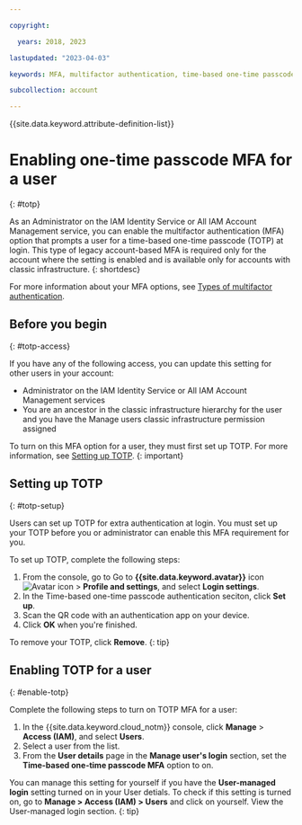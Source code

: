 ```yaml
---

copyright:

  years: 2018, 2023

lastupdated: "2023-04-03"

keywords: MFA, multifactor authentication, time-based one-time passcode, TOTP

subcollection: account

---
```


{{site.data.keyword.attribute-definition-list}}

# Enabling one-time passcode MFA for a user
{: #totp}

As an Administrator on the IAM Identity Service or All IAM Account Management service, you can enable the multifactor authentication (MFA) option that prompts a user for a time-based one-time passcode (TOTP) at login. This type of legacy account-based MFA is required only for the account where the setting is enabled and is available only for accounts with classic infrastructure.
{: shortdesc}

For more information about your MFA options, see [Types of multifactor authentication](/docs/account?topic=account-types).

## Before you begin
{: #totp-access}

If you have any of the following access, you can update this setting for other users in your account:

* Administrator on the IAM Identity Service or All IAM Account Management services
* You are an ancestor in the classic infrastructure hierarchy for the user and you have the Manage users classic infrastructure permission assigned

To turn on this MFA option for a user, they must first set up TOTP. For more information, see [Setting up TOTP](/docs/account?topic=account-totp#totp-setup).
{: important}

## Setting up TOTP
{: #totp-setup}

Users can set up TOTP for extra authentication at login. You must set up your TOTP before you or administrator can enable this MFA requirement for you.

To set up TOTP, complete the following steps:
1. From the console, go to Go to **{{site.data.keyword.avatar}}** icon ![Avatar icon](../icons/i-avatar-icon.svg "Avatar") > **Profile and settings**, and select **Login settings**.
2. In the Time-based one-time passcode authentication seciton, click **Set up**.
3. Scan the QR code with an authentication app on your device.
4. Click **OK** when you're finished.

To remove your TOTP, click **Remove**.
{: tip}


## Enabling TOTP for a user
{: #enable-totp}

Complete the following steps to turn on TOTP MFA for a user:

1. In the {{site.data.keyword.cloud_notm}} console, click **Manage** &gt; **Access (IAM)**, and select **Users**.
2. Select a user from the list.
3. From the **User details** page in the **Manage user's login** section, set the **Time-based one-time passcode MFA** option to on.

You can manage this setting for yourself if you have the **User-managed login** setting turned on in your User detials. To check if this setting is turned on, go to **Manage > Access (IAM) > Users** and click on yourself. View the User-managed login section.
{: tip}
